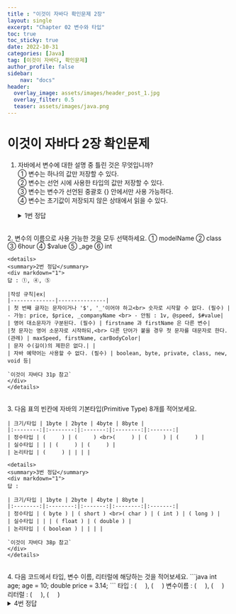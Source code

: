 ```yaml
---
title : "이것이 자바다 확인문제 2장"
layout: single
excerpt: "Chapter 02 변수와 타입"
toc: true
toc_sticky: true
date: 2022-10-31
categories: [Java]
tag: [이것이 자바다, 확인문제]
author_profile: false
sidebar:
    nav: "docs"
header:
  overlay_image: assets/images/header_post_1.jpg
  overlay_filter: 0.5 
  teaser: assets/images/java.png
---
```


# 이것이 자바다 2장 확인문제  

1. 자바에서 변수에 대한 설명 중 틀린 것은 무엇입니까?  
① 변수는 하나의 값만 저장할 수 있다.   
② 변수는 선언 시에 사용한 타입의 값만 저장할 수 있다.   
③ 변수는 변수가 선언된 중괄호 {} 안에서만 사용 가능하다.    
④ 변수는 초기값이 저장되지 않은 상태에서 읽을 수 있다.   

    <details>
    <summary>1번 정답</summary>
    <div markdown="1">
    답 : ④ 

    변수는 초기화가 되어야 읽을 수가 있고, 초기화되지 않은 변수는 읽을 수가 없다.  
    `이것이 자바다 35p 참고`
    </div>
    </details>
<br>
2. 변수의 이름으로 사용 가능한 것을 모두 선택하세요.  
① modelName  
② class  
③ 6hour  
④ $value  
⑤ _age  
⑥ int

    <details>
    <summary>2번 정답</summary>
    <div markdown="1">
    답 : ①, ④, ⑤

    |작성 규칙|ex|
    |--------------|---------------|
    | 첫 번째 글자는 문자이거나 '$', '_'이어야 하고<br> 숫자로 시작할 수 없다. (필수) | - 가능: price, $price, _companyName <br> - 안됨 : 1v, @speed, $#value|
    | 영어 대소문자가 구분된다. (필수) | firstname 과 firstName 은 다른 변수|
    |첫 문자는 영어 소문자로 시작하되,<br> 다른 단어가 붙을 경우 첫 문자를 대문자로 한다. (관례) | maxSpeed, firstName, carBodyColor|
    | 문자 수(길이)의 제한은 없다.| |
    | 자바 예약어는 사용할 수 없다. (필수) | boolean, byte, private, class, new, void 등|

    `이것이 자바다 31p 참고`
    </div>
    </details>
<br>
3. 다음 표의 빈칸에 자바의 기본타입(Primitive Type) 8개를 적어보세요.

    | 크기/타입 | 1byte | 2byte | 4byte | 8byte |
    |:--------:|:--------:|:-------:|:--------:|:-------:|
    | 정수타입 | (     ) | (     ) <br>(     ) | (     ) | (     ) |
    | 실수타입 | | | (     ) | (     ) |
    | 논리타입 | (     ) | | | |

    <details>
    <summary>3번 정답</summary>
    <div markdown="1">
    답 : 

    | 크기/타입 | 1byte | 2byte | 4byte | 8byte |
    |:--------:|:--------:|:-------:|:--------:|:-------:|
    | 정수타입 | ( byte ) | ( short ) <br>( char ) | ( int ) | ( long ) |
    | 실수타입 | | | ( float ) | ( double ) |
    | 논리타입 | ( boolean ) | | | |

    `이것이 자바다 38p 참고`
    </div>
    </details>
<br>
4. 다음 코드에서 타입, 변수 이름, 리터럴에 해당하는 것을 적어보세요.  
```java
int age;
age = 10;
double price = 3.14;
```  
타입 : (     ), (     )    
변수이름 : (     ), (     )  
리터럴 : (     ), (     )  
    <details>
    <summary>4번 정답</summary>
    <div markdown="1">
    답 :  

    타입 : ( int ), ( double )  
    변수이름 : ( age ), ( price )  
    리터럴 : ( 10 ), ( 3.14 )   

    `이것이 자바다 32p 참고`
    </div>
    </details>
<br>
5. 자동 타입 변환에 대한 내용입니다. 컴파일 에러가 발생하는 것은 무엇입니까?  
```java
byte byteValue = 10;
char charValue = 'A';
```
① int intValue = byteValue;  
② int intValue = charValue;    
③ short shortValue = charValue;    
④ double doubleValue = byteValue;  
    <details>
    <summary>5번 정답</summary>
    <div markdown="1">
    답 : ③ short shortValue = charValue;  

    **자동 타입 변환**  
    작은 크기 타입이 큰 크기 타입에 저장될 때 발생  

    byte(1) < short (2) < int(4) < long(8) < float(4) < double(8)   
    {: .notice--info}

    **자동 타입 변환에서 단 하나의 예외**  
    char는 2byte의 크기를 가지지만, 
    char의 범위는 0~65535 이므로 음수가 저장될 수 없다.   
    따라서 음수가 저장될 수 있는 byte 타입을 char 타입으로 자동 변환시킬 수 없다.  
    `이것이 자바다 51p 참고`
    </div>
    </details>
<br>
6. 강제 타입 변환(Casting) 에 대한 내용입니다. 컴파일 에러가 발생하는 것은 무엇입니까?  
```java
int intValue = 10;
char charValue = 'A';
double doubleValue = 5.7;
String strValue = "A";
```
① double var = (double) intValue;  
② byte var = (byte) intValue;  
③ int var = (int) doubleValue;  
④ char var = (char) strValue;    

    <details>
    <summary>6번 정답</summary>
    <div markdown="1">
    답 : ④ char var = (char) strValue;  
    
    **강제 타입 변환**  
    (작은 크기 타입) 큰 크기 타입 → 작은 크기 타입으로 강제 타입 변화  
    ```java
    int intValue = 10302970;
    byte byteValue = (byte) intValue;   //강제 타입 변환(캐스팅)
    ```
    char 타입 변수는 단 하나의 문자만 저장한다.  
    String 은 문자열을 저장하는 변수 타입으로 char 형으로 변환을 할 수 없다.
    `이것이 자바다 52p 참고`
    </div>
    </details>
<br>
7. 변수를 잘못 초기화한 것은 무엇입니까?    
① int var1 = 10;  
② long var2 = 10000000000L;  
③ char var3 = ‘’;  
④ double var4 = 10;  
⑤ float var5 = 10;  

    <details>
    <summary>7번 정답</summary>
    <div markdown="1">
    답 : ③ char var3 = ‘’;  
    
    char 타입 변수에 어떤 문자를 대입하지 않고 단순히 초기화를 할 목적으로  
    다음과 같이 작음 따옴표(') 두 개를 연달아 붙인 빈(empty) 문자를 대입하면  
    컴파일 에러가 발생한다.  

    공백(유니코드:32) 하나를 포함해서 초기화해야 한다.
    ```java
    // char c = '';  컴파일 에러  
    char c = ' ';
    ```

    `이것이 자바다 44p 참고`
    </div>
    </details>
<br>
8. 연산식에서의 타입 변환 내용입니다. 컴파일 에러가 생기는 것은 무엇입니까?   
```java
byte byteValue = 10;
float floatValue = 2.5F;
double doubleValue = 2.5;
```
① byte result = byteValue + byteValue;  
② int result = 5 + byteValue;  
③ float result = 5 + floatValue;    
④ double result = 5 + doubleValue;  

    <details>
    <summary>8번 정답</summary>
    <div markdown="1">
    답 : ① byte result = byteValue + byteValue;  

    자바는 정수 연산일 경우 int 타입을 기본으로 한다.  
    그 이유는 피연산자를 4byte 단위로 저장하기 때문이다.  

    크기가 4byte 보다 작은 타입(byte, char, short) 은 4byte 인 int 타입으로 변환된 후 연산이 수행된다.   
    따라서 연산의 결과도 int 타입이 된다. 

    `이것이 자바다 58p 참고`
    </div>
    </details>
<br>

🌞 정보 : 공부 기록용 블로그입니다. 오타나 내용 오류가 있을 경우 알려주시면 감사하겠습니다.
{: .notice}
